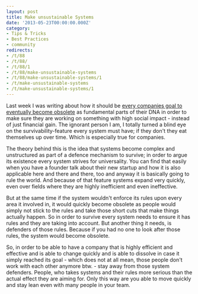 ```yaml
---
layout: post
title: Make unsustainable Systems
date: '2013-05-23T00:00:00.000Z'
category:
- Tips & Tricks
- Best Practices
- community
redirects:
- /t/88
- /t/88/
- /t/88/1
- /t/88/make-unsustainable-systems
- /t/88/make-unsustainable-systems/1
- /t/make-unsustainable-systems
- /t/make-unsustainable-systems/1
---
```




Last week I was writing about how it should be [every companies goal to eventually become obsolete](/2013/05/15/cease-to-exist/) as fundamental parts of their DNA in order to make sure they are working on something with high social impact - instead of just financial gain. The ignorant person I am, I totally turned a blind eye on the survivability-feature every system must have; if they don't they eat themselves up over time. Which is especially true for companies.

The theory behind this is the idea that systems become complex and unstructured as part of a defence mechanism to survive; in order to argue its existence every system strives for universality. You can find that easily when you have a founder talk about their new startup and how it is also applicable here and there and there, too and anyway it is basically going to rule the world. And because of that feature systems expand very quickly, even over fields where they are highly inefficient and even ineffective.

But at the same time if the system wouldn't enforce its rules upon every area it involved in, it would quickly become obsolete as people would simply not stick to the rules and take those short cuts that make things actually happen. So in order to survive every system needs to ensure it has rules and they are taking into account. But another thing it needs, is defenders of those rules. Because if you had no one to look after those rules, the system would become obsolete.

So, in order to be able to have a company that is highly efficient and effective and is able to change quickly and is able to dissolve in case it simply reached its goal - which does not at all mean, those people don't work with each other anymore btw. - stay away from those system defenders. People, who takes systems and their rules more serious than the actual effect they are aiming for. Only this way are you able to move quickly and stay lean even with many people in your team.
